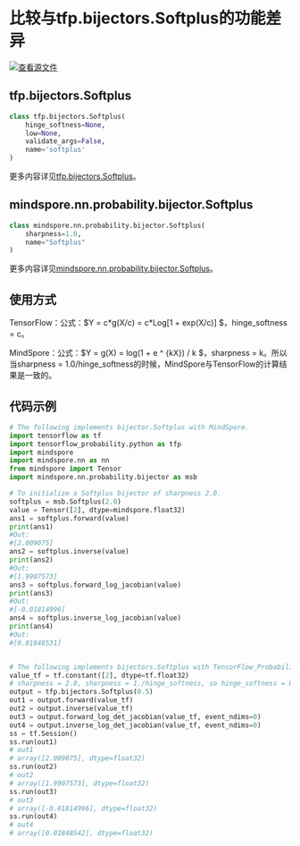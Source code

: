 # 比较与tfp.bijectors.Softplus的功能差异

[![查看源文件](https://mindspore-website.obs.cn-north-4.myhuaweicloud.com/website-images/r1.7/resource/_static/logo_source.png)](https://gitee.com/mindspore/docs/blob/r1.7/docs/mindspore/source_zh_cn/note/api_mapping/tensorflow_probability_diff/BijectorSoftplus.md)

## tfp.bijectors.Softplus

```python
class tfp.bijectors.Softplus(
    hinge_softness=None,
    low=None,
    validate_args=False,
    name='softplus'
)
```

更多内容详见[tfp.bijectors.Softplus](https://www.tensorflow.org/probability/api_docs/python/tfp/bijectors/Softplus)。

## mindspore.nn.probability.bijector.Softplus

```python
class mindspore.nn.probability.bijector.Softplus(
    sharpness=1.0,
    name="Softplus"
)
```

更多内容详见[mindspore.nn.probability.bijector.Softplus](https://www.mindspore.cn/docs/zh-CN/r1.7/api_python/nn_probability/mindspore.nn.probability.bijector.Softplus.html)。

## 使用方式

TensorFlow：公式：$Y = c\*g(X/c) = c\*Log[1 + exp(X/c)] $，hinge_softness = c。

MindSpore：公式：$Y = g(X) = log(1 + e ^ {kX}) / k $，sharpness = k。所以当sharpness = 1.0/hinge_softness的时候，MindSpore与TensorFlow的计算结果是一致的。

## 代码示例

```python
# The following implements bijector.Softplus with MindSpore.
import tensorflow as tf
import tensorflow_probability.python as tfp
import mindspore
import mindspore.nn as nn
from mindspore import Tensor
import mindspore.nn.probability.bijector as msb

# To initialize a Softplus bijector of sharpness 2.0.
softplus = msb.Softplus(2.0)
value = Tensor([2], dtype=mindspore.float32)
ans1 = softplus.forward(value)
print(ans1)
#Out:
#[2.009075]
ans2 = softplus.inverse(value)
print(ans2)
#Out:
#[1.9907573]
ans3 = softplus.forward_log_jacobian(value)
print(ans3)
#Out:
#[-0.01814996]
ans4 = softplus.inverse_log_jacobian(value)
print(ans4)
#Out:
#[0.01848531]


# The following implements bijectors.Softplus with TensorFlow_Probability.
value_tf = tf.constant([2], dtype=tf.float32)
# sharpness = 2.0, sharpness = 1./hinge_softness, so hinge_softness = 0.5
output = tfp.bijectors.Softplus(0.5)
out1 = output.forward(value_tf)
out2 = output.inverse(value_tf)
out3 = output.forward_log_det_jacobian(value_tf, event_ndims=0)
out4 = output.inverse_log_det_jacobian(value_tf, event_ndims=0)
ss = tf.Session()
ss.run(out1)
# out1
# array([2.009075], dtype=float32)
ss.run(out2)
# out2
# array([1.9907573], dtype=float32)
ss.run(out3)
# out3
# array([-0.01814996], dtype=float32)
ss.run(out4)
# out4
# array([0.01848542], dtype=float32)
```
